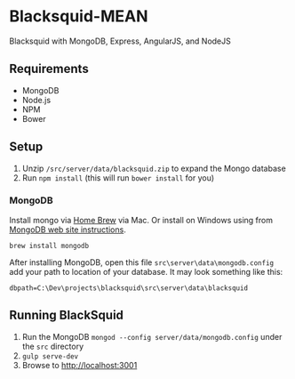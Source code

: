# Blacksquid-MEAN
Blacksquid with MongoDB, Express, AngularJS, and NodeJS

## Requirements
- MongoDB
- Node.js
- NPM
- Bower

## Setup
1. Unzip `/src/server/data/blacksquid.zip` to expand the Mongo database
2. Run `npm install` (this will run `bower install` for you)

### MongoDB
Install mongo via [Home Brew](http://brew.sh/) via Mac. Or install on Windows using from [MongoDB web site instructions](http://www.mongodb.org/downloads).

    brew install mongodb

After installing MongoDB, open this file `src\server\data\mongodb.config` add your path to location of your database. It may look something like this:

```
dbpath=C:\Dev\projects\blacksquid\src\server\data\blacksquid
```

## Running BlackSquid
1. Run the MongoDB `mongod --config server/data/mongodb.config` under the `src` directory
2. `gulp serve-dev`
4. Browse to [http://localhost:3001](http://localhost:3001)

# MongoDB and WebStorm

## MongoDB Primer
http://openmymind.net/mongodb.pdf

## Install
http://docs.mongodb.org/manual/tutorial/install-mongodb-on-os-x/

## Permissions
Allow users to read the the database
`sudo chown `id -u` /data/db`

## Install MongoDB Plugin for WebStorm
- Enter `CMD + SHIFT + A`
- Type `plugin`
- Select `Plugins`
- Search for `mongo`
- Install the `Mongo Plugin`

## Configure MongoDb Integration with WebStorm

This creates a menu option under Tools called `Start MongoDB`

- Enter `CMD + SHIFT + A`
- Type `Configure Tools`
- Press `+` to add a new tool
- Name it `Start MongoDB` and give it a description
- Under Options, only check the `Open console`
- Show in `main menu` only
- Under `Tools settings`
    - set the `Program` to `/Users/johnpapa/mongodb/bin/mongod` or `/usr/local/bin/mongod` (where it is located)
    - set `Parameters` to `--config mongodb.config`
    - set  `working directory` to `/Users/johnpapa/mongodb/bin`

### Config
    #logpath=c:\mongodb\log\mongo.log
    dbpath=/Users/johnpapa/mongodb/data
    rest=true

# Configure the Node + Express Server with WebStorm
- Enter `CMD + SHIFT + A`
- Type `Edit Configurations`
- Press `+` to add a new configuration
- Select `node.js`
- Name it `MEAN server` (or whatever)
- Set the working directory to your project such as `/Users/johnpapa/_git/ng-demos/cc-bmean/server`
- Set the JavaScript file to start as the server `server.js`

### app
The `app` module is the root of the entire application. This would be named more appropriately to reflect the application. Little or no functionality is here other than aggregating all of the app features which are in other module dependencies.

The `app` module depends on feature modules, which use the naming convention `app.*`

### app.* modules
The `app.*` modules are feature areas for the main app. These all depend on `app.core`.

One example may be `app.orders` which may be a feature area for order information int he app. There may also be `app.layout` which contains all the layout logic for the app, such as login, navbars and menus. There may also be app specific widgets in `app.widgets`.

### app.core
The `app.core` module contains all application specific services and shared code that all (or most) features may require. Thus the `app.*` modules depend on `app.core`.

The `app.core` module also serves as an agregator of all generic, common, 3rd party, and angular modules that are shared across the application. These may include common function helpers, reusable blocks such as a logger, ui-bootstrap or kendo integration, and ngRoute (ng* modules).

### common
The `common` module contains code that may be useful to many applications. Generally very small helpers.

### blocks.*
The `blocks.*` modules contains reusable blocks such as logging and exception handling that can be used by any app.
